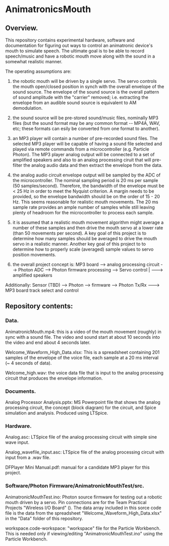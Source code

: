 # AnimatronicsMouth

## Overview.
This repository contains experimental hardware, software and documentation for figuring out
ways to control an animatronic device's mouth to simulate speech.  The ultimate goal is to
be able to record speech/music and have a robotic mouth move along with the sound in a 
somewhat realistic manner.

The operating assumptions are:
1. the robotic mouth will be driven by a single servo.  The servo controls the mouth open/closed
position in synch with the overall envelope of the sound source.  The envelope of the sound source
is the overall pattern of sound amplitude with the "carrier" removed; i.e. extracting the
envelope from an audible sound source is equivalent to AM demodulation.

2. the sound source will be pre-stored sound/music files, nominally MP3 files (but the sound format
may be any common format -- MP4A, WAV, etc; these formats can esily be converted from one format to another).

3. an MP3 player will contain a number of pre-recorded sound files.  The selected MP3 player will be capable
of having a sound file selected and played via remote commands from a microcontroller (e.g. Particle Photon).
The MP3 player analog output will be connected to a set of amplified speakers and also to an analog
processing ciruit that will pre-filter the analog audio data and then extract the envelope from the data.

4. the analog audio circuit envelope output will be sampled by the ADC of the microcontroller.  The nominal
sampling period is 20 ms per sample (50 samples/second). Therefore, the bandwidth of the envelope must be < 25 Hz
in order to meet the Nyquist criterion.  A margin needs to be provided, so the envelope bandwidth should be on
the order of 15 - 20 Hz. This seems reasonable for realistic mouth movements.  The 20 ms sample rate provides
an ample number of samples while still leaving plenty of headroom for the microcontroller to process each sample.

5. it is assumed that a realistic mouth movement algorithm might average a number of these samples and then drive
the mouth servo at a lower rate (than 50 movements per second).  A key goal of this project is to determine
how many samples should be averaged to drive the mouth servo in a realistic manner.  Another key goal of this 
project to to determine how to properly scale (averaged) sample values to servo position movements.

6. the overall project concept is:
MP3 board --> analog processing circuit --> Photon ADC --> Photon firmware processing --> Servo control
       |
        ---> amplified speakers

Additionally:
Sensor (TBD) --> Photon --> firmware --> Photon Tx/Rx ---> MP3 board track select and control

## Repository contents:
### Data.
AnimatronicMouth.mp4: this is a video of the mouth movement (roughly) in sync with
a sound file.  The video and sound start at about 10 seconds into the video and end
about 4 seconds later.

Welcome_Waveform_High_Data.xlsx:  This is a spreadsheet containing 201 samples of the
envelope of the voice file, each sample at a 20 ms interval (~ 4 seconds of data).

Welcome_high.wav:  the voice data file that is input to the analog processing circuit that
produces the envelope information.

### Documents.
Analog Processor Analysis.pptx:  MS Powerpoint file that shows the analog processing circuit, the 
concept (block diagram) for the circuit, and Spice simulation and analysis.  Produced using LTSpice.

### Hardware.
Analog.asc: LTSpice file of the analog processing circuit with simple sine wave input.

Analog_wavefile_input.asc:  LTSpice file of the analog processing circuit with input from a
.wav file.

DFPlayer Mini Manual.pdf:  manual for a candidate MP3 player for this project.

### Software/Photon Firmware/AnimatronicMouthTest/src.
AnimatronicMouthTest.ino:  Photon source firmware for testing out a robotic mouth driven
by a servo. Pin connections are for the Team Practical Projects "Wireless I/O Board"
(). The data array included in this sorce code file is the data from the spreadsheet
"Welcome_Waveform_High_Data.xlsx" in the "Data" folder of this repository.

workspace.code-workspace: "workspace" file for the Particle Workbench.  This is needed only if
viewing/editing "AnimatronicMouthTest.ino" using the Particle Workbench.
